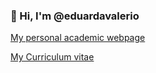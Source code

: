 ### 👋 Hi, I'm @eduardavalerio 

[My personal academic webpage](https://eduarda.github.io/)

[My Curriculum vitae](https://github.com/eduardavalerio/eduardavalerio/blob/main/CV.md)
